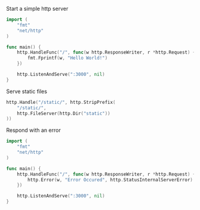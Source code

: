 Start a simple http server
```go
import (
    "fmt"
    "net/http"
)

func main() {
    http.HandleFunc("/", func(w http.ResponseWriter, r *http.Request) {
        fmt.Fprintf(w, "Hello World!")
    })

    http.ListenAndServe(":3000", nil)
}
```

Serve static files
```go
http.Handle("/static/", http.StripPrefix(
	"/static/",
	http.FileServer(http.Dir("static"))
))
```

Respond with an error
```go
import (
    "fmt"
    "net/http"
)

func main() {
    http.HandleFunc("/", func(w http.ResponseWriter, r *http.Request) {
        http.Error(w, "Error Occured", http.StatusInternalServerError)
    })

    http.ListenAndServe(":3000", nil)
}
```

